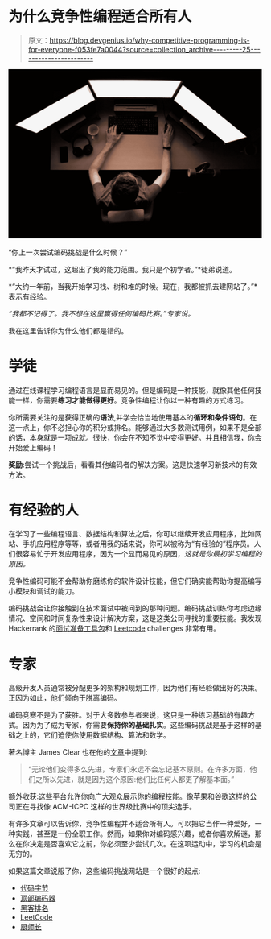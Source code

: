 # 为什么竞争性编程适合所有人

> 原文：<https://blog.devgenius.io/why-competitive-programming-is-for-everyone-f053fe7a0044?source=collection_archive---------25----------------------->

![](img/c7cf6476fe1be405feb8723afa334ed6.png)

“你上一次尝试编码挑战是什么时候？”

*“我昨天才试过，这超出了我的能力范围。我只是个初学者。”*徒弟说道。

*“大约一年前，当我开始学习栈、树和堆的时候。现在，我都被抓去建网站了。”*表示有经验。

*“我都不记得了。我不想在这里赢得任何编码比赛。”专家说。*

我在这里告诉你为什么他们都是错的。

# 学徒

通过在线课程学习编程语言是显而易见的。但是编码是一种技能，就像其他任何技能一样，你需要**练习才能做得更好**。竞争性编程让你以一种有趣的方式练习。

你所需要关注的是获得正确的**语法**,并学会恰当地使用基本的**循环和条件语句**。在这一点上，你不必担心你的积分或排名。能够通过大多数测试用例，如果不是全部的话，本身就是一项成就。很快，你会在不知不觉中变得更好。并且相信我，你会开始爱上编码！

**奖励**:尝试一个挑战后，看看其他编码者的解决方案。这是快速学习新技术的有效方法。

# 有经验的人

在学习了一些编程语言、数据结构和算法之后，你可以继续开发应用程序，比如网站、手机应用程序等等，或者用我的话来说，你可以被称为“有经验的”程序员。人们很容易忙于开发应用程序，因为一个显而易见的原因，*这就是你最初学习编程的原因。*

竞争性编码可能不会帮助你磨练你的软件设计技能，但它们确实能帮助你提高编写小模块和调试的能力。

编码挑战会让你接触到在技术面试中被问到的那种问题。编码挑战训练你考虑边缘情况、空间和时间复杂性来设计解决方案，这是这类公司寻找的重要技能。我发现 Hackerrank 的[面试准备工具包](https://www.hackerrank.com/interview/interview-preparation-kit)和 [Leetcode](https://leetcode.com/) challenges 非常有用。

# 专家

高级开发人员通常被分配更多的架构和规划工作，因为他们有经验做出好的决策。正因为如此，他们倾向于脱离编码。

编码竞赛不是为了获胜。对于大多数参与者来说，这只是一种练习基础的有趣方式。因为为了成为专家，你需要**保持你的基础扎实**。这些编码挑战是基于这样的基础之上的，它们迫使你使用数据结构、算法和数学。

著名博主 James Clear 也在他的[文章](https://jamesclear.com/deliberate-practice-strategy)中提到:

> “无论他们变得多么先进，专家们永远不会忘记基本原则。在许多方面，他们之所以先进，就是因为这个原因:他们比任何人都更了解基本面。”

额外收获:这些平台允许你向广大观众展示你的编程技能。像苹果和谷歌这样的公司正在寻找像 ACM-ICPC 这样的世界级比赛中的顶尖选手。

有许多文章可以告诉你，竞争性编程并不适合所有人。可以把它当作一种爱好，一种实践，甚至是一份全职工作。然而，如果你对编码感兴趣，或者你喜欢解谜，那么在你决定是否喜欢它之前，你必须至少尝试几次。在这项运动中，学习的机会是无穷的。

如果这篇文章说服了你，这些编码挑战网站是一个很好的起点:

*   [代码字节](https://www.coderbyte.com/)
*   [顶部编码器](https://www.topcoder.com/challenges/)
*   [黑客排名](https://www.hackerrank.com/)
*   [LeetCode](https://leetcode.com/)
*   [厨师长](https://www.codechef.com/)